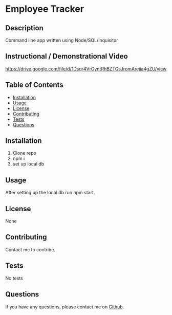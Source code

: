# Employee Tracker   
## Description

Command line app written using Node/SQL/Inquisitor 

## Instructional / Demonstrational Video
https://drive.google.com/file/d/1Dsqr4VrGyntRhBZTGsJromArejja4gZU/view

## Table of Contents

* [Installation](#installation)
* [Usage](#usage)
* [License](#license)
* [Contributing](#contributing)
* [Tests](#tests)
* [Questions](#questions)

## Installation

1. Clone repo
2. npm i
3. set up local db

## Usage

After setting up the local db run npm start.

## License

None

## Contributing

Contact me to contribe.

## Tests

No tests

## Questions

If you have any questions, please contact me on [Github](http://github.com/tedpedersen).
